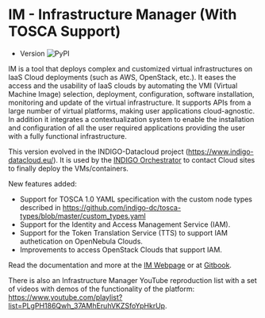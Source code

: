  IM - Infrastructure Manager (With TOSCA Support)
=================================================

* Version ![PyPI](https://img.shields.io/pypi/v/im.svg)

IM is a tool that deploys complex and customized virtual infrastructures on IaaS
Cloud deployments (such as AWS, OpenStack, etc.). It eases the access and the
usability of IaaS clouds by automating the VMI (Virtual Machine Image)
selection, deployment, configuration, software installation, monitoring and
update of the virtual infrastructure. It supports APIs from a large number of virtual
platforms, making user applications cloud-agnostic. In addition it integrates a
contextualization system to enable the installation and configuration of all the
user required applications providing the user with a fully functional
infrastructure.

This version evolved in the INDIGO-Datacloud project (https://www.indigo-datacloud.eu/). It is used by the [INDIGO Orchestrator](https://github.com/indigo-dc/orchestrator) to contact Cloud sites to finally deploy the VMs/containers.

New features added:

+ Support for TOSCA 1.0 YAML specification with the custom node types described in https://github.com/indigo-dc/tosca-types/blob/master/custom_types.yaml
+ Support for the Identity and Access Management Service (IAM).
+ Support for the Token Translation Service (TTS) to support IAM authetication on OpenNebula Clouds.
+ Improvements to access OpenStack Clouds that support IAM.

Read the documentation and more at the [IM Webpage](http://www.grycap.upv.es/im) or at [Gitbook](https://indigo-dc.gitbooks.io/im/content/).

There is also an Infrastructure Manager YouTube reproduction list with a set of videos with demos
of the functionality of the platform: https://www.youtube.com/playlist?list=PLgPH186Qwh_37AMhEruhVKZSfoYpHkrUp.
